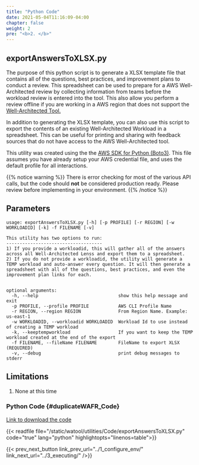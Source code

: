 ```yaml
---
title: "Python Code"
date: 2021-05-04T11:16:09-04:00
chapter: false
weight: 2
pre: "<b>2. </b>"
---
```


## exportAnswersToXLSX.py
The purpose of this python script is to generate a XLSX template file that contains all of the questions, best practices, and improvement plans to conduct a review. This spreadsheet can be used to prepare for a AWS Well-Architected review by collecting information from teams before the workload review is entered into the tool. This also allow you perform a review offline if you are working in a AWS region that does not support the [Well-Architected Tool.](https://aws.amazon.com/well-architected-tool/)

In addition to generating the XLSX template, you can also use this script to export the contents of an existing Well-Architected Workload in a spreadsheet. This can be useful for printing and sharing with feedback sources that do not have access to the AWS Well-Architected tool.

This utility was created using the the [AWS SDK for Python (Boto3)](https://aws.amazon.com/sdk-for-python/). This file assumes you have already setup your AWS credential file, and uses the default profile for all interactions.  

{{% notice warning %}}
There is error checking for most of the various API calls, but the code should **not** be considered production ready. Please review before implementing in your environment.
{{% /notice %}}


## Parameters
```
usage: exportAnswersToXLSX.py [-h] [-p PROFILE] [-r REGION] [-w WORKLOADID] [-k] -f FILENAME [-v]

This utility has two options to run:
------------------------------------
1) If you provide a workloadid, this will gather all of the answers across all Well-Architected Lenss and export them to a spreadsheet.
2) If you do not provide a workloadid, the utility will generate a TEMP workload and auto-answer every question. It will then generate a spreadsheet with all of the questions, best practices, and even the improvement plan links for each.


optional arguments:
  -h, --help                              show this help message and exit
  -p PROFILE, --profile PROFILE           AWS CLI Profile Name
  -r REGION, --region REGION              From Region Name. Example: us-east-1
  -w WORKLOADID, --workloadid WORKLOADID  Workload Id to use instead of creating a TEMP workload
  -k, --keeptempworkload                  If you want to keep the TEMP workload created at the end of the export
  -f FILENAME, --fileName FILENAME        FileName to export XLSX (REQUIRED)
  -v, --debug                             print debug messages to stderr

```

## Limitations
1. None at this time

### Python Code {#duplicateWAFR_Code}
[Link to download the code](/watool/utilities/Code/exportAnswersToXLSX.py)

{{< readfile file="/static/watool/utilities/Code/exportAnswersToXLSX.py" code="true" lang="python" highlightopts="linenos=table">}}

{{< prev_next_button link_prev_url="../1_configure_env/" link_next_url="../3_executing/" />}}
